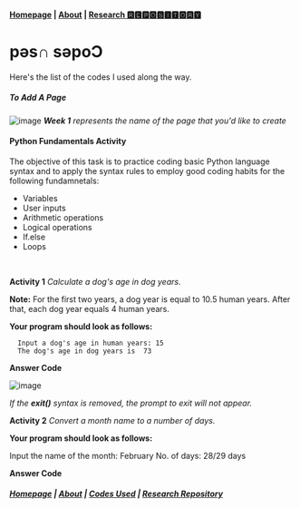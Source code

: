 #### [Homepage](https://jolly20220861.github.io/)   |  [About](https://jolly20220861.github.io/about) |  [Research 🆁🅴🅿🅾🆂🅸🆃🅾🆁🆈](https://jolly20220861.github.io/journals)

# pǝs∩ sǝpoƆ

Here's the list of the codes I used along the way.

##### To Add A Page

![image](https://user-images.githubusercontent.com/110364984/183291518-a1f405a5-aba8-44c0-98bb-2eb902f02e53.png)
_**Week 1** represents the name of the page that you'd like to create_
<br>
#### Python Fundamentals Activity
The objective of this task is to practice coding basic Python language syntax and to apply the syntax rules to employ good coding habits for the following fundamnetals:
* Variables
* User inputs
* Arithmetic operations
* Logical operations
* If.else
* Loops
<br>

**Activity 1**
_Calculate a dog's age in dog years._

**Note:** For the first two years, a dog year is equal to 10.5 human years.  After that, each dog year equals 4 human years.
<br>

**Your program should look as follows:**
<br>

      Input a dog's age in human years: 15
      The dog's age in dog years is  73
     
**Answer Code**

![image](https://user-images.githubusercontent.com/110364984/185266425-fc261818-6a30-4884-be31-851b939658aa.png)
<br>

_If the **exit()** syntax is removed, the prompt to exit will not appear._

**Activity 2**
_Convert a month name to a number of days._

**Your program should look as follows:**

  Input the name of the month: February
  No. of days: 28/29 days
  
**Answer Code**





##### [Homepage](jolly20220861.github.io)   | [About](https://jolly20220861.github.io/about)   | [Codes Used](https://jolly20220861.github.io/Codes)   | [Research Repository](https://jolly20220861.github.io/journals)
